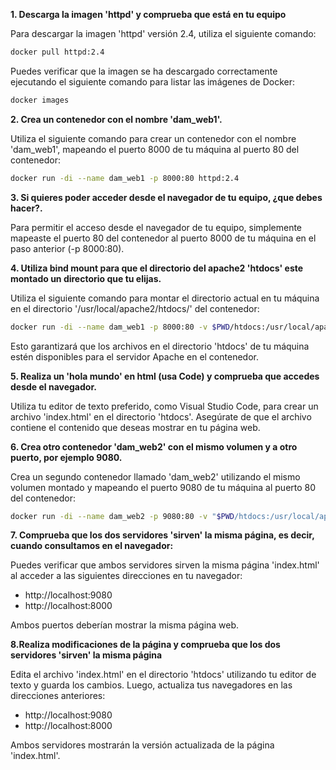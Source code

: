 
**1. Descarga la imagen 'httpd' y comprueba que está en tu equipo**

Para descargar la imagen 'httpd' versión 2.4, utiliza el siguiente comando:

```bash
docker pull httpd:2.4
```

Puedes verificar que la imagen se ha descargado correctamente ejecutando el siguiente comando para listar las imágenes de Docker:

```bash
docker images
```

**2. Crea un contenedor con el nombre 'dam_web1'.**

Utiliza el siguiente comando para crear un contenedor con el nombre 'dam_web1', mapeando el puerto 8000 de tu máquina al puerto 80 del contenedor:

```bash
docker run -di --name dam_web1 -p 8000:80 httpd:2.4
```

**3. Si quieres poder acceder desde el navegador de tu equipo, ¿que debes hacer?.**

Para permitir el acceso desde el navegador de tu equipo, simplemente mapeaste el puerto 80 del contenedor al puerto 8000 de tu máquina en el paso anterior (-p 8000:80).

**4. Utiliza bind mount para que el directorio del apache2 'htdocs' este montado un directorio que tu elijas.**

Utiliza el siguiente comando para montar el directorio actual en tu máquina en el directorio '/usr/local/apache2/htdocs/' del contenedor:

```bash
docker run -di --name dam_web1 -p 8000:80 -v $PWD/htdocs:/usr/local/apache2/htdocs/ httpd:2.4
```

Esto garantizará que los archivos en el directorio 'htdocs' de tu máquina estén disponibles para el servidor Apache en el contenedor.

**5. Realiza un 'hola mundo' en html (usa Code) y comprueba que accedes desde el navegador.**

Utiliza tu editor de texto preferido, como Visual Studio Code, para crear un archivo 'index.html' en el directorio 'htdocs'. Asegúrate de que el archivo contiene el contenido que deseas mostrar en tu página web.

**6. Crea otro contenedor 'dam_web2' con el mismo volumen y a otro puerto, por ejemplo 9080.**

Crea un segundo contenedor llamado 'dam_web2' utilizando el mismo volumen montado y mapeando el puerto 9080 de tu máquina al puerto 80 del contenedor:

```bash
docker run -di --name dam_web2 -p 9080:80 -v "$PWD/htdocs:/usr/local/apache2/htdocs/" httpd:2.4
```

**7. Comprueba que los dos servidores 'sirven' la misma página, es decir, cuando consultamos en el navegador:**

Puedes verificar que ambos servidores sirven la misma página 'index.html' al acceder a las siguientes direcciones en tu navegador:

- http://localhost:9080
- http://localhost:8000

Ambos puertos deberían mostrar la misma página web.

**8.Realiza modificaciones de la página y comprueba que los dos servidores 'sirven' la misma página**

Edita el archivo 'index.html' en el directorio 'htdocs' utilizando tu editor de texto y guarda los cambios. Luego, actualiza tus navegadores en las direcciones anteriores:

- http://localhost:9080
- http://localhost:8000

Ambos servidores mostrarán la versión actualizada de la página 'index.html'.
